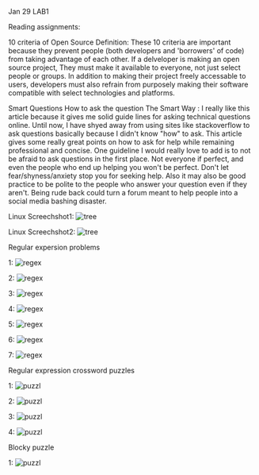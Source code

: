 Jan 29 LAB1


Reading assignments:

10 criteria of Open Source Definition: These 10 criteria are important because they prevent people 
(both developers and 'borrowers' of code) from taking advantage of each other. If a delveloper is making
an open source project, They must make it available to everyone, not just select people or groups. In addition
to making their project freely accessable to users, developers must also refrain from purposely making their software
compatible with select technologies and platforms. 

 Smart Questions How to ask the question The Smart Way :
 I really like this article because it gives me solid guide lines for asking technical questions online. Until now, I have shyed away from 
 using sites like stackoverflow to ask questions basically because I didn't know "how" to ask. This article gives some really great points
 on how to ask for help while remaining professional and concise. One guideline I would really love to add is to not be afraid to ask 
 questions in the first place. Not everyone if perfect, and even the people who end up helping you won't be perfect. Don't let 
 fear/shyness/anxiety stop you for seeking help. Also it may also be good practice to be polite to the people who answer your question 
 even if they aren't. Being rude back could turn a forum meant to help people into a social media bashing disaster. 
 
Linux Screechshot1: ![tree](https://raw.githubusercontent.com/erinjordan24/Tutorial/8b68553ff6a4256d2f2ce1b2f986fe43465c4be4/linux.PNG)


Linux Screechshot2: ![tree](https://raw.githubusercontent.com/erinjordan24/Photos/master/linux2.PNG)

Regular expersion problems

1: ![regex](https://raw.githubusercontent.com/erinjordan24/Photos/master/regexp1.PNG)

2: ![regex](https://raw.githubusercontent.com/erinjordan24/Photos/master/regexp2.PNG)

3: ![regex](https://raw.githubusercontent.com/erinjordan24/Photos/master/regexp3.PNG)


4: ![regex](https://raw.githubusercontent.com/erinjordan24/Photos/master/regexp4.PNG)


5: ![regex](https://raw.githubusercontent.com/erinjordan24/Photos/master/regexp5.PNG)


6: ![regex](https://raw.githubusercontent.com/erinjordan24/Photos/master/regexp6.PNG)


7: ![regex](https://raw.githubusercontent.com/erinjordan24/Photos/master/regexp7.PNG)

Regular expression crossword puzzles

1: ![puzzl](https://raw.githubusercontent.com/erinjordan24/Photos/master/PUZZLE1.PNG)

2: ![puzzl](https://raw.githubusercontent.com/erinjordan24/Photos/master/PUZZLE2.PNG)

3: ![puzzl](https://raw.githubusercontent.com/erinjordan24/Photos/master/PUZZLE3.PNG)

4: ![puzzl](https://raw.githubusercontent.com/erinjordan24/Photos/master/PUZZLE4.PNG)

Blocky puzzle

1: ![puzzl](https://raw.githubusercontent.com/erinjordan24/Photos/master/blockylab1.PNG)


